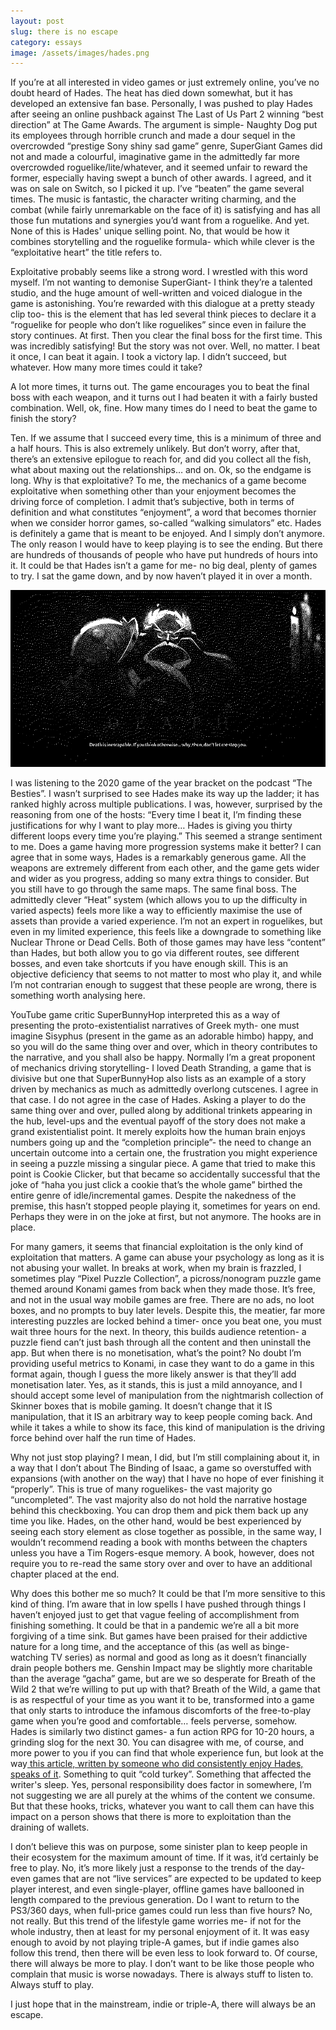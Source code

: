 ```yaml
---
layout: post
slug: there is no escape 
category: essays
image: /assets/images/hades.png
---
```



If you’re at all interested in video games or just extremely online, you’ve no doubt heard of Hades. The heat has died down somewhat, but it has developed an extensive fan base. Personally, I was pushed to play Hades after seeing an online pushback against The Last of Us Part 2 winning “best direction” at The Game Awards. The argument is simple- Naughty Dog put its employees through horrible crunch and made a dour sequel in the overcrowded “prestige Sony shiny sad game” genre, SuperGiant Games did not and made a colourful, imaginative game in the admittedly far more overcrowded roguelike/lite/whatever, and it seemed unfair to reward the former, especially having swept a bunch of other awards. I agreed, and it was on sale on Switch, so I picked it up. I’ve “beaten” the game several times. The music is fantastic, the character writing charming, and the combat (while fairly unremarkable on the face of it) is satisfying and has all those fun mutations and synergies you’d want from a roguelike. And yet. None of this is Hades' unique selling point. No, that would be how it combines storytelling and the roguelike formula- which while clever is the “exploitative heart” the title refers to. 

Exploitative probably seems like a strong word. I wrestled with this word myself. I’m not wanting to demonise SuperGiant- I think they’re a talented studio, and the huge amount of well-written and voiced dialogue in the game is astonishing. You’re rewarded with this dialogue at a pretty steady clip too- this is the element that has led several think pieces to declare it a “roguelike for people who don’t like roguelikes” since even in failure the story continues. At first. Then you clear the final boss for the first time. This was incredibly satisfying! But the story was not over. Well, no matter. I beat it once, I can beat it again. I took a victory lap. I didn’t succeed, but whatever. How many more times could it take? 

A lot more times, it turns out. The game encourages you to beat the final boss with each weapon, and it turns out I had beaten it with a fairly busted combination. Well, ok, fine. How many times do I need to beat the game to finish the story?

Ten. If we assume that I succeed every time, this is a minimum of three and a half hours. This is also extremely unlikely. But don’t worry, after that, there’s an extensive epilogue to reach for, and did you collect all the fish, what about maxing out the relationships… and on. Ok, so the endgame is long. Why is that exploitative? To me, the mechanics of a game become exploitative when something other than your enjoyment becomes the driving force of completion. I admit that’s subjective, both in terms of definition and what constitutes “enjoyment”, a word that becomes thornier when we consider horror games, so-called “walking simulators” etc. Hades is definitely a game that is meant to be enjoyed. And I simply don’t anymore. The only reason I would have to keep playing is to see the ending. But there are hundreds of thousands of people who have put hundreds of hours into it. It could be that Hades isn’t a game for me- no big deal, plenty of games to try. I sat the game down, and by now haven’t played it in over a month.

![Hades, father of Zagreus, taunts the player upon a gamer over](/assets/images/hades.png)

I was listening to the 2020 game of the year bracket on the podcast “The Besties”. I wasn’t surprised to see Hades make its way up the ladder; it has ranked highly across multiple publications. I was, however, surprised by the reasoning from one of the hosts: “Every time I beat it, I’m finding these justifications for why I want to play more… Hades is giving you thirty different loops every time you’re playing.” This seemed a strange sentiment to me. Does a game having more progression systems make it better? I can agree that in some ways, Hades is a remarkably generous game. All the weapons are extremely different from each other, and the game gets wider and wider as you progress, adding so many extra things to consider. But you still have to go through the same maps. The same final boss. The admittedly clever “Heat” system (which allows you to up the difficulty in varied aspects) feels more like a way to efficiently maximise the use of assets than provide a varied experience. I’m not an expert in roguelikes, but even in my limited experience, this feels like a downgrade to something like Nuclear Throne or Dead Cells. Both of those games may have less “content” than Hades, but both allow you to go via different routes, see different bosses, and even take shortcuts if you have enough skill. This is an objective deficiency that seems to not matter to most who play it, and while I’m not contrarian enough to suggest that these people are wrong, there is something worth analysing here.

YouTube game critic SuperBunnyHop interpreted this as a way of presenting the proto-existentialist narratives of Greek myth- one must imagine Sisyphus (present in the game as an adorable himbo) happy, and so you will do the same thing over and over, which in theory contributes to the narrative, and you shall also be happy. Normally I’m a great proponent of mechanics driving storytelling- I loved Death Stranding, a game that is divisive but one that SuperBunnyHop also lists as an example of a story driven by mechanics as much as admittedly overlong cutscenes. I agree in that case. I do not agree in the case of Hades. Asking a player to do the same thing over and over, pulled along by additional trinkets appearing in the hub, level-ups and the eventual payoff of the story does not make a grand existentialist point. It merely exploits how the human brain enjoys numbers going up and the “completion principle”- the need to change an uncertain outcome into a certain one, the frustration you might experience in seeing a puzzle missing a singular piece. A game that tried to make this point is Cookie Clicker, but that became so accidentally successful that the joke of “haha you just click a cookie that’s the whole game” birthed the entire genre of idle/incremental games. Despite the nakedness of the premise, this hasn’t stopped people playing it, sometimes for years on end. Perhaps they were in on the joke at first, but not anymore. The hooks are in place. 

For many gamers, it seems that financial exploitation is the only kind of exploitation that matters. A game can abuse your psychology as long as it is not abusing your wallet. In breaks at work, when my brain is frazzled, I sometimes play “Pixel Puzzle Collection”, a picross/nonogram puzzle game themed around Konami games from back when they made those. It’s free, and not in the usual way mobile games are free. There are no ads, no loot boxes, and no prompts to buy later levels. Despite this, the meatier, far more interesting puzzles are locked behind a timer- once you beat one, you must wait three hours for the next. In theory, this builds audience retention- a puzzle fiend can’t just bash through all the content and then uninstall the app. But when there is no monetisation, what’s the point? No doubt I’m providing useful metrics to Konami, in case they want to do a game in this format again, though I guess the more likely answer is that they’ll add monetisation later. Yes, as it stands, this is just a mild annoyance, and I should accept some level of manipulation from the nightmarish collection of Skinner boxes that is mobile gaming. It doesn’t change that it IS manipulation, that it IS an arbitrary way to keep people coming back. And while it takes a while to show its face, this kind of manipulation is the driving force behind over half the run time of Hades.

Why not just stop playing? I mean, I did, but I’m still complaining about it, in a way that I don’t about The Binding of Isaac, a game so overstuffed with expansions (with another on the way) that I have no hope of ever finishing it “properly”. This is true of many roguelikes- the vast majority go “uncompleted”. The vast majority also do not hold the narrative hostage behind this checkboxing. You can drop them and pick them back up any time you like. Hades, on the other hand, would be best experienced by seeing each story element as close together as possible, in the same way, I wouldn’t recommend reading a book with months between the chapters unless you have a Tim Rogers-esque memory. A book, however, does not require you to re-read the same story over and over to have an additional chapter placed at the end.

Why does this bother me so much? It could be that I’m more sensitive to this kind of thing. I’m aware that in low spells I have pushed through things I haven’t enjoyed just to get that vague feeling of accomplishment from finishing something. It could be that in a pandemic we’re all a bit more forgiving of a time sink. But games have been praised for their addictive nature for a long time, and the acceptance of this (as well as binge-watching TV series) as normal and good as long as it doesn’t financially drain people bothers me. Genshin Impact may be slightly more charitable than the average “gacha” game, but are we so desperate for Breath of the Wild 2 that we’re willing to put up with that? Breath of the Wild, a game that is as respectful of your time as you want it to be, transformed into a game that only starts to introduce the infamous discomforts of the free-to-play game when you’re good and comfortable… feels perverse, somehow. Hades is similarly two distinct games- a fun action RPG for 10-20 hours, a grinding slog for the next 30. You can disagree with me, of course, and more power to you if you can find that whole experience fun, but look at the way[ this article, written by someone who did consistently enjoy Hades, speaks of it](https://venturebeat.com/2020/10/20/quitting-hades-cold-turkey-is-going-to-be-hell/). Something to quit “cold turkey”. Something that affected the writer's sleep. Yes, personal responsibility does factor in somewhere, I’m not suggesting we are all purely at the whims of the content we consume. But that these hooks, tricks, whatever you want to call them can have this impact on a person shows that there is more to exploitation than the draining of wallets.

I don’t believe this was on purpose, some sinister plan to keep people in their ecosystem for the maximum amount of time. If it was, it’d certainly be free to play. No, it’s more likely just a response to the trends of the day- even games that are not “live services” are expected to be updated to keep player interest, and even single-player, offline games have ballooned in length compared to the previous generation. Do I want to return to the PS3/360 days, when full-price games could run less than five hours? No, not really. But this trend of the lifestyle game worries me- if not for the whole industry, then at least for my personal enjoyment of it. It was easy enough to avoid by not playing triple-A games, but if indie games also follow this trend, then there will be even less to look forward to. Of course, there will always be more to play. I don’t want to be like those people who complain that music is worse nowadays. There is always stuff to listen to. Always stuff to play. 

I just hope that in the mainstream, indie or triple-A, there will always be an escape.

